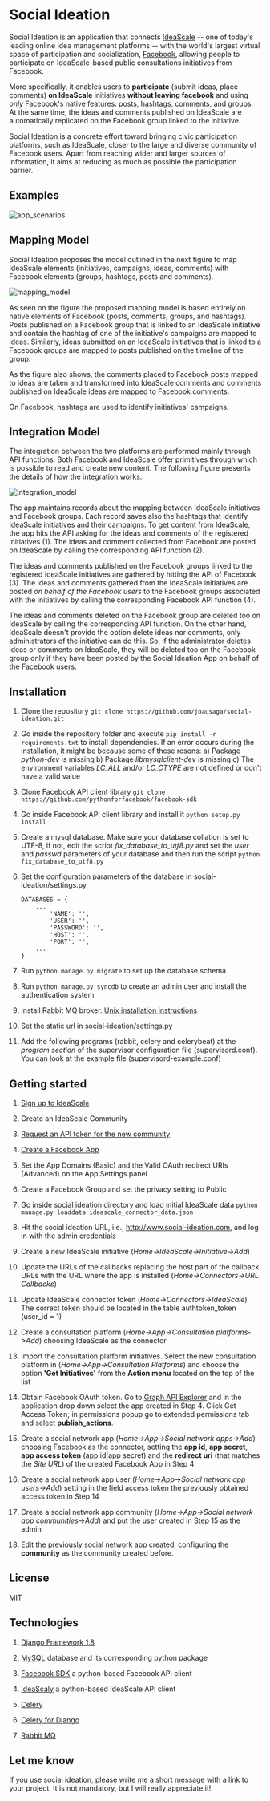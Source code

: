 Social Ideation
===============
Social Ideation is an application that connects [IdeaScale](http://www.ideascale.com) -- one of today's leading online 
idea management platforms -- with the world's largest virtual space of participation and socialization, 
[Facebook](http://www.Facebook.com), allowing people to participate on IdeaScale-based public consultations initiatives 
from Facebook. 

More specifically, it enables users to **participate** (submit ideas, place comments) **on IdeaScale** initiatives **without 
leaving facebook** and using *only* Facebook's native features: posts, hashtags, comments, and groups. At the same time, 
the ideas and comments published on IdeaScale are automatically replicated on the Facebook group linked to the initiative.

Social Ideation is a concrete effort toward bringing civic participation platforms, such as IdeaScale, closer to the 
large and diverse community of Facebook users. Apart from reaching wider and larger sources of information, it aims at 
reducing as much as possible the participation barrier.

Examples
-------------

![app_scenarios](https://dl.dropboxusercontent.com/u/55956367/app_scenarios.png "Mapping Model")

Mapping Model
-------------

Social Ideation proposes the model outlined in the next figure to map IdeaScale elements (initiatives, campaigns, ideas,
comments) with Facebook elements (groups, hashtags, posts and comments).

![mapping_model](https://dl.dropboxusercontent.com/u/55956367/mapping_model.png "Mapping Model")

As seen on the figure the proposed mapping model is based entirely on native elements of Facebook (posts, comments, 
groups, and hashtags). Posts published on a Facebook group that is linked to an IdeaScale initiative and contain the 
hashtag of one of the initiative's campaigns are mapped to ideas. Similarly, ideas submitted on an IdeaScale initiatives 
that is linked to a Facebook groups are mapped to posts published on the timeline of the group.

As the figure also shows, the comments placed to Facebook posts mapped to ideas are taken and transformed into 
IdeaScale comments and comments published on IdeaScale ideas are mapped to Facebook comments.

On Facebook, hashtags are used to identify initiatives' campaigns.

Integration Model
-----------------

The integration between the two platforms are performed mainly through API functions. Both Facebook and IdeaScale offer
primitives through which is possible to read and create new content. The following figure presents the details of how 
the integration works.

![integration_model](https://dl.dropboxusercontent.com/u/55956367/app_model.png "Social Ideation Model")

The app maintains records about the mapping between IdeaScale initiatives and Facebook groups. Each record saves also the 
hashtags that identify IdeaScale initiatives and their campaigns. To get content from IdeaScale, the app hits the API 
asking for the ideas and comments of the registered initiatives (1). The ideas and comment collected from Facebook
are posted on IdeaScale by calling the corresponding API function (2). 

The ideas and comments published on the Facebook groups linked to the registered IdeaScale initiatives are gathered by 
hitting the API of Facebook (3). The ideas and comments gathered from the IdeaScale initiatives are 
posted *on behalf of the Facebook users* to the Facebook groups associated with the initiatives by calling the 
corresponding Facebook API function (4).

The ideas and comments deleted on the Facebook group are deleted too on IdeaScale by calling the corresponding API function. On the other hand, IdeaScale doesn't provide the option delete ideas nor comments, only administrators of the initiative can do this. So, if the administrator deletes ideas or comments on IdeaScale, they will be deleted too on the Facebook group only if they have been posted by the Social Ideation App on behalf of the Facebook users.

Installation
------------

 1. Clone the repository `git clone https://github.com/joausaga/social-ideation.git`

 2. Go inside the repository folder and execute `pip install -r requirements.txt` to install dependencies.
    If an error occurs during the installation, it might be because some of these resons:
    a) Package *python-dev* is missing
    b) Package *libmysqlclient-dev* is missing
    c) The environment variables *LC_ALL* and/or *LC_CTYPE* are not defined or don't have a valid value

 3. Clone Facebook API client library `git clone https://github.com/pythonforfacebook/facebook-sdk`

 4. Go inside Facebook API client library and install it `python setup.py install`

 5. Create a mysql database. Make sure your database collation is set to UTF-8, if not, edit the script *fix_database_to_utf8.py* and set the *user* and *passwd* parameters of your database and then run the script `python fix_database_to_utf8.py`

 6. Set the configuration parameters of the database in social-ideation/settings.py

    ```
    DATABASES = {
        ...
            'NAME': '',
            'USER': '',
            'PASSWORD': '',
            'HOST': '',
            'PORT': '',
        ...
    }
    ```

 7. Run `python manage.py migrate` to set up the database schema
 
 8. Run `python manage.py syncdb` to create an admin user and install the authentication system
 
 9. Install Rabbit MQ broker. [Unix installation instructions](http://www.rabbitmq.com/install-generic-unix.html)
 
 10. Set the static url in social-ideation/settings.py
 
 11. Add the following programs (rabbit, celery and celerybeat) at the *program section* of the supervisor configuration file (supervisord.conf). You can look at the example file (supervisord-example.conf) 

Getting started
---------------

 1. [Sign up to IdeaScale](http://www.ideascale.com)

 2. Create an IdeaScale Community

 3. [Request an API token for the new community](http://support.ideascale.com/customer/portal/articles/1001563-ideascale-rest-api)

 4. [Create a Facebook App](http://nodotcom.org/python-facebook-tutorial.html)

 5. Set the App Domains (Basic) and the Valid OAuth redirect URIs (Advanced) on the App Settings panel

 6. Create a Facebook Group and set the privacy setting to Public

 7. Go inside social ideation directory and load initial IdeaScale data `python manage.py loaddata ideascale_connector_data.json`

 8. Hit the social ideation URL, i.e., http://www.social-ideation.com, and log in with the admin credentials

 9. Create a new IdeaScale initiative (*Home->IdeaScale->Initiative->Add*)

 10. Update the URLs of the callbacks replacing the host part of the callback URLs with the URL where the app is installed 
(*Home->Connectors->URL Callbacks*)

 11. Update IdeaScale connector token (*Home->Connectors->IdeaScale*) The correct token should be located in the table 
authtoken_token (user_id = 1)

 12. Create a consultation platform (*Home->App->Consultation platforms->Add*) choosing IdeaScale as the connector  

 13. Import the consultation platform initiatives. Select the new consultation platform in (*Home->App->Consultation Platforms*) 
and choose the option **'Get Initiatives'** from the **Action menu** located on the top of the list

 14. Obtain Facebook OAuth token. Go to [Graph API Explorer](https://developers.facebook.com/tools/explorer/) and 
in the application drop down select the app created in Step 4. Click Get Access Token; in permissions popup go to 
extended permissions tab and select **publish_actions**. 

 15. Create a social network app (*Home->App->Social network apps->Add*) choosing Facebook as the connector, setting the **app id**, **app secret**, **app access token** (app id|app secret) and  the **redirect uri** (that matches the *Site URL*) of the created Facebook App in Step 4

 16.  Create a social network app user (*Home->App->Social network app users->Add*) setting in the field access token the previously obtained access token in Step 14

 17. Create a social network app community (*Home->App->Social network app communities->Add*) and put the user created in
Step 15 as the admin

 18. Edit the previously social network app created, configuring the **community** as the community created before.


License
-------
MIT

Technologies
------------

1. [Django Framework 1.8](https://www.djangoproject.com/)

2. [MySQL](http://www.mysql.com) database and its corresponding python package

3. [Facebook SDK](https://github.com/pythonforfacebook/facebook-sdk) a python-based Facebook API client

4. [IdeaScaly](https://github.com/joausaga/ideascaly) a python-based IdeaScale API client

5. [Celery](http://www.celeryproject.org)

6. [Celery for Django](http://docs.celeryproject.org/en/latest/django/first-steps-with-django.html)

7. [Rabbit MQ](http://www.rabbitmq.com)

Let me know
-----------

If you use social ideation, please [write me](mailto:jorgesaldivar@gmail.com) a short message with a link to your project. 
It is not mandatory, but I will really appreciate it!
